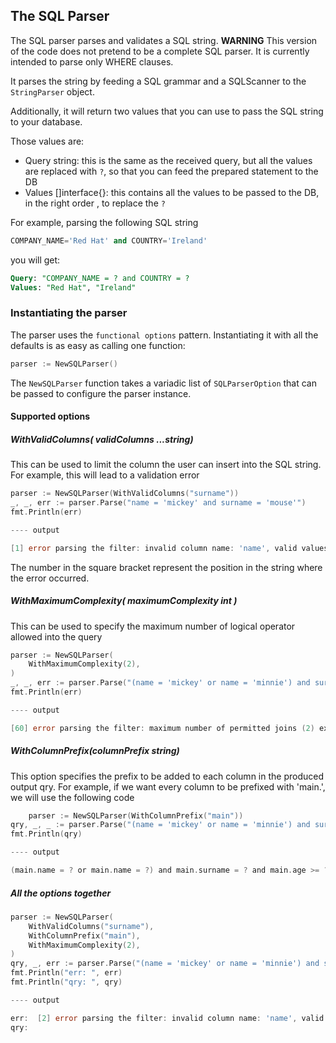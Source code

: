 ## The SQL Parser

The SQL parser parses and validates a SQL string.
**WARNING** This version of the code does not pretend to be a complete SQL parser. It is currently intended to parse only WHERE clauses.

It parses the string by feeding a SQL grammar and a SQLScanner to the `StringParser` object.

Additionally, it will return two values that you can use to pass the SQL string to your database. 

Those values are:
* Query string: this is the same as the received query, but all the values are replaced with `?`, so that you can feed the prepared statement to the DB
* Values []interface{}: this contains all the values to be passed to the DB, in the right order , to replace the `?`

For example, parsing the following SQL string

```sql
COMPANY_NAME='Red Hat' and COUNTRY='Ireland'
```
you will get:
```sql
Query: "COMPANY_NAME = ? and COUNTRY = ?
Values: "Red Hat", "Ireland"
```

### Instantiating the parser
The parser uses the `functional options` pattern. Instantiating it with all the defaults is as easy as calling one function:
```go
parser := NewSQLParser()
```

The `NewSQLParser` function takes a variadic list of `SQLParserOption` that can be passed to configure the parser instance.

#### Supported options
##### WithValidColumns( validColumns ...string)
This can be used to limit the column the user can insert into the SQL string.
For example, this will lead to a validation error
```go
parser := NewSQLParser(WithValidColumns("surname"))
_, _, err := parser.Parse("name = 'mickey' and surname = 'mouse'")
fmt.Println(err)

---- output

[1] error parsing the filter: invalid column name: 'name', valid values are: [surname]
```
The number in the square bracket represent the position in the string where the error occurred.

##### WithMaximumComplexity( maximumComplexity int )
This can be used to specify the maximum number of logical operator allowed into the query
```go
parser := NewSQLParser(
    WithMaximumComplexity(2),
)
_, _, err := parser.Parse("(name = 'mickey' or name = 'minnie') and surname = 'mouse' and age > 20")
fmt.Println(err)

---- output

[60] error parsing the filter: maximum number of permitted joins (2) exceeded
```
##### WithColumnPrefix(columnPrefix string)
This option specifies the prefix to be added to each column in the produced output qry.
For example, if we want every column to be prefixed with 'main.', we will use the following code
```go
	parser := NewSQLParser(WithColumnPrefix("main"))
qry, _, _ := parser.Parse("(name = 'mickey' or name = 'minnie') and surname = 'mouse' and age >= 20")
fmt.Println(qry)

---- output

(main.name = ? or main.name = ?) and main.surname = ? and main.age >= ?
```
##### All the options together
```go
parser := NewSQLParser(
    WithValidColumns("surname"),
    WithColumnPrefix("main"),
    WithMaximumComplexity(2),
)
qry, _, err := parser.Parse("(name = 'mickey' or name = 'minnie') and surname = 'mouse' and age >= 20")
fmt.Println("err: ", err)
fmt.Println("qry: ", qry)

---- output

err:  [2] error parsing the filter: invalid column name: 'name', valid values are: [surname age]
qry:
```

